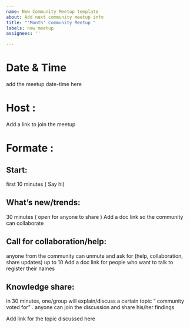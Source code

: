 ```yaml
---
name: New Community Meetup template
about: Add next community meetup info
title: "'Month' Community Meetup "
labels: new meetup
assignees: ''

---
```


# Date & Time
add the meetup date-time here 

# Host :
Add a link to join the meetup

# Formate  :
## Start: 
first 10 minutes ( Say hi)
## What’s new/trends:
 30 minutes ( open for anyone to share ) 
Add a doc link so the community can collaborate 
## Call for collaboration/help: 
anyone from the community can unmute and ask for (help, collaboration, share updates) up to 10 
Add a doc link for people who want to talk to register their names 

## Knowledge share: 
 in 30 minutes, one/group will explain/discuss a certain topic “ community voted for” . anyone can join the discussion and share his/her findings

 Add link for the topic discussed here
